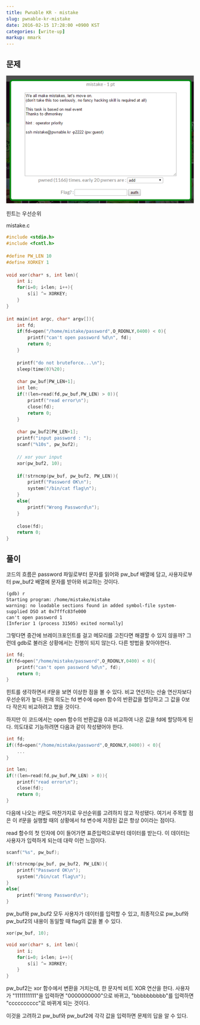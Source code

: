 ```yaml
---
title: Pwnable KR - mistake
slug: pwnable-kr-mistake
date: 2016-02-15 17:28:00 +0900 KST
categories: [write-up]
markup: mmark
---
```


## 문제

![Pwnable KR mistake](pwnable-kr-mistake.png)

힌트는 우선순위

mistake.c

```c
#include <stdio.h>
#include <fcntl.h>

#define PW_LEN 10
#define XORKEY 1

void xor(char* s, int len){
    int i;
    for(i=0; i<len; i++){
        s[i] ^= XORKEY;
    }
}

int main(int argc, char* argv[]){
    int fd;
    if(fd=open("/home/mistake/password",O_RDONLY,0400) < 0){
        printf("can't open password %d\n", fd);
        return 0;
    }

    printf("do not bruteforce...\n");
    sleep(time(0)%20);

    char pw_buf[PW_LEN+1];
    int len;
    if(!(len=read(fd,pw_buf,PW_LEN) > 0)){
        printf("read error\n");
        close(fd);
        return 0;
    }

    char pw_buf2[PW_LEN+1];
    printf("input password : ");
    scanf("%10s", pw_buf2);

    // xor your input
    xor(pw_buf2, 10);

    if(!strncmp(pw_buf, pw_buf2, PW_LEN)){
        printf("Password OK\n");
        system("/bin/cat flag\n");
    }
    else{
        printf("Wrong Password\n");
    }

    close(fd);
    return 0;
}
```

## 풀이

코드의 흐름은 password 파일로부터 문자를 읽어와 pw_buf 배열에 담고,
사용자로부터 pw_buf2 배열에 문자를 받아와 비교하는 것이다.

```c-objdump
(gdb) r
Starting program: /home/mistake/mistake
warning: no loadable sections found in added symbol-file system-supplied DSO at 0x7fffc83fe000
can't open password 1
[Inferior 1 (process 31505) exited normally]
```

그렇다면 중간에 브레이크포인트를 걸고 메모리를 고친다면 해결할 수 있지 않을까?
그런데 gdb로 불러온 상황에서는 진행이 되지 않는다.
다른 방법을 찾아야한다.

```c
int fd;
if(fd=open("/home/mistake/password",O_RDONLY,0400) < 0){
    printf("can't open password %d\n", fd);
    return 0;
}
```

힌트를 생각하면서 if문을 보면 이상한 점을 볼 수 있다.
비교 연산자는 산술 연산자보다 우선순위가 높다.
원래 의도는 fd 변수에 open 함수의 반환값을 할당하고
그 값을 0보다 작은지 비교하려고 했을 것이다.

하지만 이 코드에서는 open 함수의 반환값을 0과 비교하여 나온 값을
fd에 할당하게 된다. 의도대로 기능하려면 다음과 같이 작성됐어야 한다.

```c
int fd;
if((fd=open("/home/mistake/password",O_RDONLY,0400)) < 0){
    ...
}
```

```c
int len;
if(!(len=read(fd,pw_buf,PW_LEN) > 0)){
    printf("read error\n");
    close(fd);
    return 0;
}
```

다음에 나오는 if문도 마찬가지로 우선순위를 고려하지 않고 작성됐다.
여기서 주목할 점은 이 if문을 실행할 때의 상황에서
fd 변수에 저장된 값은 항상 0이라는 점이다.

read 함수의 첫 인자에 0이 들어가면 표준입력으로부터 데이터를 받는다.
이 데이터는 사용자가 입력하게 되는데 대략 이런 느낌이다.

```c
scanf("%s", pw_buf);
```

```c
if(!strncmp(pw_buf, pw_buf2, PW_LEN)){
    printf("Password OK\n");
    system("/bin/cat flag\n");
}
else{
    printf("Wrong Password\n");
}
```

pw_buf와 pw_buf2 모두 사용자가 데이터를 입력할 수 있고,
최종적으로 pw_buf와 pw_buf2의 내용이 동일할 때 flag의 값을 볼 수 있다.

```c
xor(pw_buf, 10);
```

```c
void xor(char* s, int len){
    int i;
    for(i=0; i<len; i++){
        s[i] ^= XORKEY;
    }
}
```

pw_buf2는 xor 함수에서 변환을 거치는데, 한 문자씩 비트 XOR 연산을 한다.
사용자가 "1111111111"을 입력하면 "0000000000"으로 바뀌고,
"bbbbbbbbbb"를 입력하면 "cccccccccc"로 바뀌게 되는 것이다.

이것을 고려하고 pw_buf와 pw_buf2에 각각 값을 입력하면 문제의 답을 알 수 있다.
